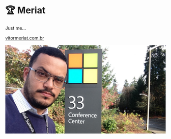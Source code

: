 # 🏆 Meriat

Just me...

[vitormeriat.com.br](http://www.vitormeriat.com.br)

![me](assets/images/img_large_000.jpg)
